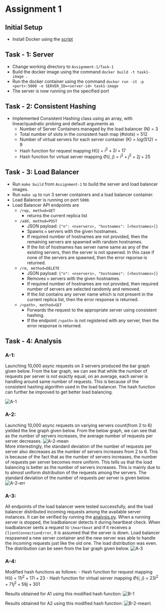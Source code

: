 # Assignment 1

## Initial Setup

- Install Docker using the [script](./docker_install.sh)

## Task - 1: Server

- Change working directory to `Assignment-1/Task-1`
- Build the docker image using the command `docker build -t task1-image .`
- Run the docker container using the command `docker run -it -p <port>:5000 -e SERVER_ID=<server-id> task1-image`
- The server is now running on the specified port

## Task - 2: Consistent Hashing

- Implemented Consistent Hashing class using an array, with linear/quadratic probing and default arguments as
    - Number of Server Containers managed by the load balancer (N) = 3
    - Total number of slots in the consistent hash map (#slots) = 512
    - Number of virtual servers for each server container (K) = $log$(512) = 9
    - Hash function for request mapping H($i$) = $i^2 + 2i + 17$
    - Hash function for virtual server mapping $Φ$($i$, $j$) = $i^2 + j^2 + 2j + 25$

## Task - 3: Load Balancer

- Run `make build` from `Assignment-1` to build the server and load balancer images.
- Run `make up` to run 3 server containers and a load balancer container.
- Load Balancer is running on port `5000`.
- Load Balancer API endpoints are
    - `/rep, method=GET`
        - returns the current replica list
    - `/add, method=POST`
        - JSON payload: `{"n": <nservers>, "hostnames": [<hostnames>]}`
        - Spawns `n` servers with the given hostnames.
        - If required number of hostnames are not provided, then the remaining servers are spawned with random hostnames.
        - If the list of hostnames has server name same as any of the existing servers, then the server is not spawned. In this case if none of the servers are spawned, then the error reponse is returned.
    - `/rm, method=DELETE`
        - JSON payload: `{"n": <nservers>, "hostnames": [<hostnames>]}`
        - Removes `n` servers with the given hostnames.
        - If required number of hostnames are not provided, then required number of servers are selected randomly and removed.
        - If the list contains any server name which is not present in the current replica list, then the error response is returned.
    - `/<path>, method=GET`
        - Forwards the request to the appropriate server using consistent hashing.
        - If the endpoint `/<path>` is not registered with any server, then the error response is returned.

## Task - 4: Analysis
### A-1:
Launching 10,000 async requests on 3 servers produced the bar graph given below. From the bar graph, we can see that while the number of requests per server is not exactly equal, on an average, each server is handling around same number of requests. This is because of the consistent hashing algorithm used in the load balancer. The hash function can further be improved to get better load balancing.

![A-1](./Task-4/results/A1.png)

### A-2:
Launching 10,000 async requests on variying servers count(from 2 to 6) yielded the line graph given below.
From the below graph, we can see that as the number of servers increases, the average number of requests per server decreases.
![A-2-mean](./Task-4/results/A2-mean.png)\
More interestingly, the standard deviation of the number of requests per server also decreases as the number of servers increases from 2 to 6. This is because of the fact that as the number of servers increases, the number of requests per server becomes more uniform. This tells us that the load balancing is better as the number of servers increases. This is mainly due to to almost uniform distribution of the requests among the servers. The standard deviation of the number of requests per server is given below. 
![A-2-err](./Task-4/results/A2-err.png)

### A-3:
All endpoints of the load balancer were tested successfully, and the load balancer distributed incoming requests among the available server instances. It can be verified by running the [analysis.py](./Task-4/analysis.py). When a running server is stopped, the loadbalancer detects it during heartbeat check. When loadbalancer sents a request to `\heartbeat` and if it receives a `ClientConnectionError`, it is assumed that the server is down. Load balancer respawned a new server container and the new server was able to handle the incoming requests just like the old one. The load distribution was even. The distribution can be seen from the bar graph given below.
![A-3](./Task-4/results/A3.png)

### A-4:
Modified hash functions as follows:
    - Hash function for request mapping H($i$) = $11i^2 + 17i + 23$
    - Hash function for virtual server mapping $Φ$($i$, $j$) = $23i^2 + 71j^2 + 59j + 301$

Results obtained for A1 using this modified hash function:
![B-1](./Task-4/results/B1.png)

Results obtained for A2 using this modified hash function:
![B-2-mean](./Task-4/results/B2-mean.png)\


